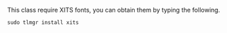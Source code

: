 This class require XITS fonts, you can obtain them by typing the
following.

    sudo tlmgr install xits
